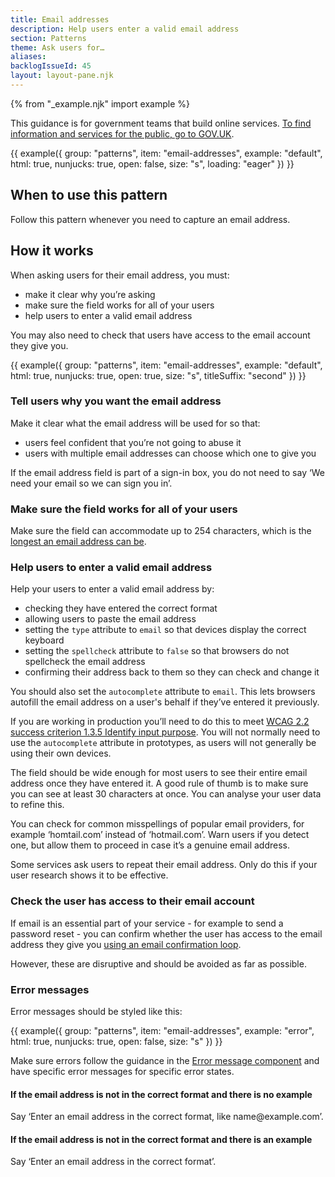 ```yaml
---
title: Email addresses
description: Help users enter a valid email address
section: Patterns
theme: Ask users for…
aliases:
backlogIssueId: 45
layout: layout-pane.njk
---
```


{% from "_example.njk" import example %}

This guidance is for government teams that build online services. [To find information and services for the public, go to GOV.UK](https://www.gov.uk/).

{{ example({ group: "patterns", item: "email-addresses", example: "default", html: true, nunjucks: true, open: false, size: "s", loading: "eager" }) }}

## When to use this pattern

Follow this pattern whenever you need to capture an email address.

## How it works

When asking users for their email address, you must:

- make it clear why you’re asking
- make sure the field works for all of your users
- help users to enter a valid email address

You may also need to check that users have access to the email account they give you.

{{ example({ group: "patterns", item: "email-addresses", example: "default", html: true, nunjucks: true, open: true, size: "s", titleSuffix: "second" }) }}

### Tell users why you want the email address

Make it clear what the email address will be used for so that:

- users feel confident that you’re not going to abuse it
- users with multiple email addresses can choose which one to give you

If the email address field is part of a sign-in box, you do not need to say ‘We need your email so we can sign you in’.

### Make sure the field works for all of your users

Make sure the field can accommodate up to 254 characters, which is the [longest an email address can be](https://www.rfc-editor.org/errata_search.php?rfc=3696&eid=1690).

### Help users to enter a valid email address

Help your users to enter a valid email address by:

- checking they have entered the correct format
- allowing users to paste the email address
- setting the `type` attribute to `email` so that devices display the correct keyboard
- setting the `spellcheck` attribute to `false` so that browsers do not spellcheck the email address
- confirming their address back to them so they can check and change it

You should also set the `autocomplete` attribute to `email`. This lets browsers autofill the email address on a user's behalf if they’ve entered it previously.

If you are working in production you’ll need to do this to meet [WCAG 2.2 success criterion 1.3.5 Identify input purpose](https://www.w3.org/WAI/WCAG22/Understanding/identify-input-purpose.html). You will not normally need to use the `autocomplete` attribute in prototypes, as users will not generally be using their own devices.

The field should be wide enough for most users to see their entire email address once they have entered it. A good rule of thumb is to make sure you can see at least 30 characters at once. You can analyse your user data to refine this.

You can check for common misspellings of popular email providers, for example ‘homtail.com’ instead of ‘hotmail.com’. Warn users if you detect one, but allow them to proceed in case it’s a genuine email address.

Some services ask users to repeat their email address. Only do this if your user research shows it to be effective.

### Check the user has access to their email account

If email is an essential part of your service - for example to send a password reset - you can confirm whether the user has access to the email address they give you [using an email confirmation loop](/patterns/confirm-an-email-address/).

However, these are disruptive and should be avoided as far as possible.

### Error messages

Error messages should be styled like this:

{{ example({ group: "patterns", item: "email-addresses", example: "error", html: true, nunjucks: true, open: false, size: "s" }) }}

Make sure errors follow the guidance in the [Error message component](/components/error-message/) and have specific error messages for specific error states.

#### If the email address is not in the correct format and there is no example

Say ‘Enter an email address in the correct format, like name<i></i>@example.com’.

#### If the email address is not in the correct format and there is an example

Say ‘Enter an email address in the correct format’.

